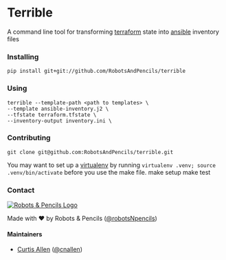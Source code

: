# Terrible
A command line tool for transforming [terraform](https://terraform.io/) state into [ansible](http://docs.ansible.com/) inventory files

### Installing

    pip install git+git://github.com/RobotsAndPencils/terrible

### Using
    terrible --template-path <path to templates> \
    --template ansible-inventory.j2 \
    --tfstate terraform.tfstate \ 
    --inventory-output inventory.ini \
### Contributing

    git clone git@github.com:RobotsAndPencils/terrible.git
You may want to set up a [virtualenv](https://virtualenv.pypa.io/en/latest/installation.html) by running `virtualenv .venv; source .venv/bin/activate` before you use the make file.
    make setup
    make test

### Contact

[![Robots & Pencils Logo](http://f.cl.ly/items/2W3n1r2R0j2p2b3n3j3c/rnplogo.png)](http://www.robotsandpencils.com)

Made with :heart: by Robots & Pencils ([@robotsNpencils](https://twitter.com/robotsNpencils))

#### Maintainers

- [Curtis Allen](http://github.com/curtisallen) ([@cnallen](https://twitter.com/cnallen))